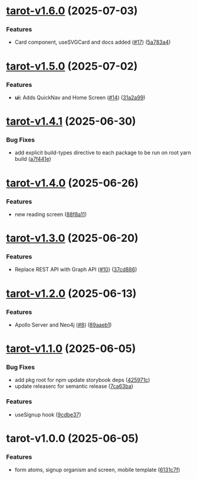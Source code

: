 # [tarot-v1.6.0](https://github.com/avacollins/simple-tarot/compare/tarot-v1.5.0...tarot-v1.6.0) (2025-07-03)


### Features

* Card component, useSVGCard and docs added ([#17](https://github.com/avacollins/simple-tarot/issues/17)) ([5a783a4](https://github.com/avacollins/simple-tarot/commit/5a783a43432c06dc43db5e36c049c5f45db466dd))

# [tarot-v1.5.0](https://github.com/avacollins/simple-tarot/compare/tarot-v1.4.1...tarot-v1.5.0) (2025-07-02)


### Features

* **ui:** Adds QuickNav and Home Screen ([#14](https://github.com/avacollins/simple-tarot/issues/14)) ([31a2a99](https://github.com/avacollins/simple-tarot/commit/31a2a9976c484ad3f9d8f54a0b1dafcab19dcba4))

# [tarot-v1.4.1](https://github.com/avacollins/simple-tarot/compare/tarot-v1.4.0...tarot-v1.4.1) (2025-06-30)


### Bug Fixes

* add explicit build-types directive to each package to be run on root yarn build ([a7f441e](https://github.com/avacollins/simple-tarot/commit/a7f441eeddc7155ae4cee34cc42c45fd0ac59697))

# [tarot-v1.4.0](https://github.com/avacollins/simple-tarot/compare/tarot-v1.3.0...tarot-v1.4.0) (2025-06-26)


### Features

* new reading screen ([88f8a11](https://github.com/avacollins/simple-tarot/commit/88f8a11df3fd33ea143e316305a38e6b86dc161d))

# [tarot-v1.3.0](https://github.com/avacollins/simple-tarot/compare/tarot-v1.2.0...tarot-v1.3.0) (2025-06-20)


### Features

* Replace REST API with Graph API ([#10](https://github.com/avacollins/simple-tarot/issues/10)) ([37cd886](https://github.com/avacollins/simple-tarot/commit/37cd88687799fc4944c97a28775547af19f00130))

# [tarot-v1.2.0](https://github.com/avacollins/simple-tarot/compare/tarot-v1.1.0...tarot-v1.2.0) (2025-06-13)


### Features

* Apollo Server and Neo4j ([#8](https://github.com/avacollins/simple-tarot/issues/8)) ([89aaeb1](https://github.com/avacollins/simple-tarot/commit/89aaeb1533d3ca0349b68c620130161178469e08))

# [tarot-v1.1.0](https://github.com/avacollins/simple-tarot/compare/tarot-v1.0.0...tarot-v1.1.0) (2025-06-05)


### Bug Fixes

* add pkg root for npm update storybook deps ([425971c](https://github.com/avacollins/simple-tarot/commit/425971c9593aed03b50a0ffa5adaea6361bc746a))
* update releaserc for semantic release ([7ca63ba](https://github.com/avacollins/simple-tarot/commit/7ca63ba9ef72f2db5b0791ce459f1398d90d0e21))


### Features

* useSignup hook ([9cdbe37](https://github.com/avacollins/simple-tarot/commit/9cdbe376c80eb00bd0ef595f851a72d9dfbb7304))

# tarot-v1.0.0 (2025-06-05)


### Features

* form atoms, signup organism and screen, mobile template ([6131c7f](https://github.com/avacollins/simple-tarot/commit/6131c7f265763c63781756013fccaadebc03c022))
